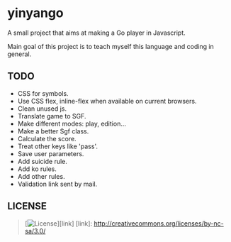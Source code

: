 # yinyango

A small project that aims at making a Go player in Javascript.

Main goal of this project is to teach myself this language and coding in
general.

## TODO

- CSS for symbols.
- Use CSS flex, inline-flex when available on current browsers.
- Clean unused js.
- Translate game to SGF.
- Make different modes: play, edition...
- Make a better Sgf class.
- Calculate the score.
- Treat other keys like 'pass'.
- Save user parameters.
- Add suicide rule.
- Add ko rules.
- Add other rules.
- Validation link sent by mail.

## LICENSE

>[![License](http://i.creativecommons.org/l/by-nc-sa/3.0/88x31.png)][link]
[link]: http://creativecommons.org/licenses/by-nc-sa/3.0/
